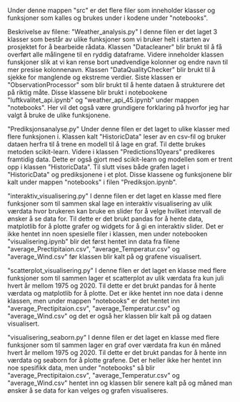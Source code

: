 Under denne mappen "src" er det flere filer som inneholder klasser og funksjoner som kalles og brukes under i kodene under "notebooks".


Beskrivelse av filene:
"Weather_analysis.py"
I denne filen er det laget 3 klasser som består av ulike funksjoner som vi bruker helt i starten av prosjektet for å bearbeide rådata. Klassen "Datacleaner" blir brukt til å få overført alle målingene til en ryddig dataframe. Videre inneholder klassen funskjoner slik at vi kan rense bort unødvendige kolonner og endre navn til mer presise kolonnenavn. Klassen "DataQualityChecker" blir brukt til å sjekke for manglende og ekstreme verdier. Siste klassen er "ObservationProcessor" som blir brukt til å hente dataen å strukturere det på riktig måte. Disse klassene blir brukt i notebookene "luftkvalitet_api.ipynb" og "weather_api_45.ipynb" under mappen "notebooks". Her vil det også være grundigere forklaring på hvorfor jeg har valgt å bruke de ulike funksjonene. 


"Prediksjonsanalyse.py"
Under denne filen er det laget to ulike klasser med flere funksjonen i. 
Klassen kalt "HistoricData" leser av en csv-fil og bruker dataen herfra til å trene en modell til å lage en graf. Til dette brukes metoden scikit-learn. Videre i klassen "Predictions10years" predikeres framtidig data. Dette er også gjort med scikit-learn og modellen som er trent opp i klassen "HistoricData". Til slutt vises både grafen laget i "HistoricData" og prediksjonene i et plot. Disse klassene og funksjonene blir kalt under mappen "notebooks" i filen "Prediksjon.ipynb".

"interaktiv_visualisering.py"
I denne filen er det laget en klasse med flere funksjoner som til sammen skal lage en interaktiv visualisering av ulik værdata hvor brukeren kan bruke en slider for å velge hvilket intervall de ønsker å se data for. Til dette er det brukt pandas for å hente data, matplotlib for å plotte grafer og widgets for å gi en interaktiv slider. Det er ikke hentet inn noen spesielle filer i klassen, men under notebooken "visualisering.ipynb" blir det først hentet inn data fra filene "average_Prectipitaion.csv", "average_Temperatur.csv" og "average_Wind.csv" før klassen blir kalt på og grafene visualisert. 

"scatterplot_visualisering.py"
I denne filen er det laget en klasse med flere funksjoner som til sammen lager et scatterplot av ulik værdata fra kun juli hvert år mellom 1975 og 2020. Til dette er det brukt pandas for å hente værdata og matplotlib for å plotte. Det er ikke hentet inn noe data i denne klassen, men under mappen "notebooks" er det hentet inn "average_Prectipitaion.csv", "average_Temperatur.csv" og "average_Wind.csv" og det er også her klassen blir kalt på og dataen visualisert. 

"visualisering_seaborn.py" 
I denne filen er det laget en klasse med flere funksjoner som til sammen lager en graf over værdata fra kun én måned hvert år mellom 1975 og 2020. Til dette er det brukt pandas for å hente inn værdata og seaborn for å plotte grafene. Det er heller ikke her hentet inn noe spesifikk data, men under "notebooks" så blir "average_Prectipitaion.csv", "average_Temperatur.csv" og "average_Wind.csv" hentet inn og klassen blir senere kalt på og måned man ønsker å se data for kan velges og grafen visualiseres. 